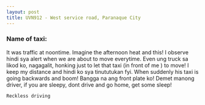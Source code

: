 ```yaml
---
layout: post
title: UVN912 - West service road, Paranaque City
---
```


### Name of taxi:  

It was traffic at noontime. Imagine the afternoon heat and this! I observe hindi sya alert when we are about to move everytime. Even ung truck sa likod ko, nagagalit, honking just to let that taxi (in front of me ) to move! I keep my distance and hindi ko sya tinututukan fyi. When suddenly his taxi is going backwards and boom! Bangga na ang front plate ko! Demet manong driver, if you are sleepy, dont drive and go home, get some sleep!

```Reckless driving```
